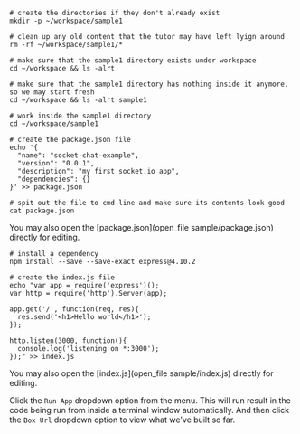 ```
# create the directories if they don't already exist
mkdir -p ~/workspace/sample1

# clean up any old content that the tutor may have left lyign around
rm -rf ~/workspace/sample1/*

# make sure that the sample1 directory exists under workspace
cd ~/workspace && ls -alrt

# make sure that the sample1 directory has nothing inside it anymore, so we may start fresh
cd ~/workspace && ls -alrt sample1

# work inside the sample1 directory
cd ~/workspace/sample1

# create the package.json file
echo '{
  "name": "socket-chat-example",
  "version": "0.0.1",
  "description": "my first socket.io app",
  "dependencies": {}
}' >> package.json

# spit out the file to cmd line and make sure its contents look good
cat package.json
```

You may also open the [package.json](open_file sample/package.json) directly for editing.

```
# install a dependency
npm install --save --save-exact express@4.10.2

# create the index.js file
echo "var app = require('express')();
var http = require('http').Server(app);

app.get('/', function(req, res){
  res.send('<h1>Hello world</h1>');
});

http.listen(3000, function(){
  console.log('listening on *:3000');
});" >> index.js
```

You may also open the [index.js](open_file sample/index.js) directly for editing.

Click the `Run App` dropdown option from the menu. This will run result in the code being run from inside a terminal window automatically. And then click the `Box Url` dropdown option to view what we've built so far.
